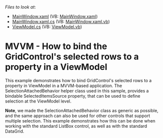 <!-- default file list -->
*Files to look at*:

* [MainWindow.xaml](./CS/GridMVVMSelection/MainWindow.xaml) (VB: [MainWindow.xaml](./VB/GridMVVMSelection/MainWindow.xaml))
* [MainWindow.xaml.cs](./CS/GridMVVMSelection/MainWindow.xaml.cs) (VB: [MainWindow.xaml.vb](./VB/GridMVVMSelection/MainWindow.xaml.vb))
* [ViewModel.cs](./CS/GridMVVMSelection/ViewModel.cs) (VB: [ViewModel.vb](./VB/GridMVVMSelection/ViewModel.vb))
<!-- default file list end -->
# MVVM - How to bind the GridControl's selected rows to a property in a ViewModel


<p>This example demonstrates how to bind GridControl's selected rows to a property in ViewModel in a MVVM-based application. The SelectionAttachedBehavior helper class used in this sample, provides a bindable SelectedItemsSource property, that can be used to define selection at the ViewModel level.</p>
<p><strong>Note</strong>, we made the SelectionAttachedBehavior class as generic as possible, and the same approach can also be used for other controls that support multiple selection. This example demonstrates how this can be done when working with the standard ListBox control, as well as with the standard DataGrid.</p>

<br/>


